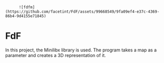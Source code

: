           ![fdfm](https://github.com/facetint/FdF/assets/99668549/9fa09ef4-e37c-4369-86b4-9d4155e71845)

 

# FdF
In this project, the Minilibx library is used. The program takes a map as a parameter and creates a 3D representation of it.
